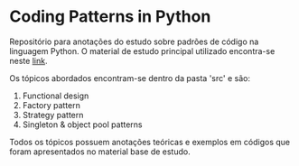 # Coding Patterns in Python

Repositório para anotações do estudo sobre padrões de código na linguagem Python. O material de estudo principal utilizado encontra-se neste [link](https://www.startdataengineering.com/post/design-patterns/).

Os tópicos abordados encontram-se dentro da pasta 'src' e são:

1. Functional design
2. Factory pattern
3. Strategy pattern
4. Singleton & object pool patterns

Todos os tópicos possuem anotações teóricas e exemplos em códigos que foram apresentados no material base de estudo.